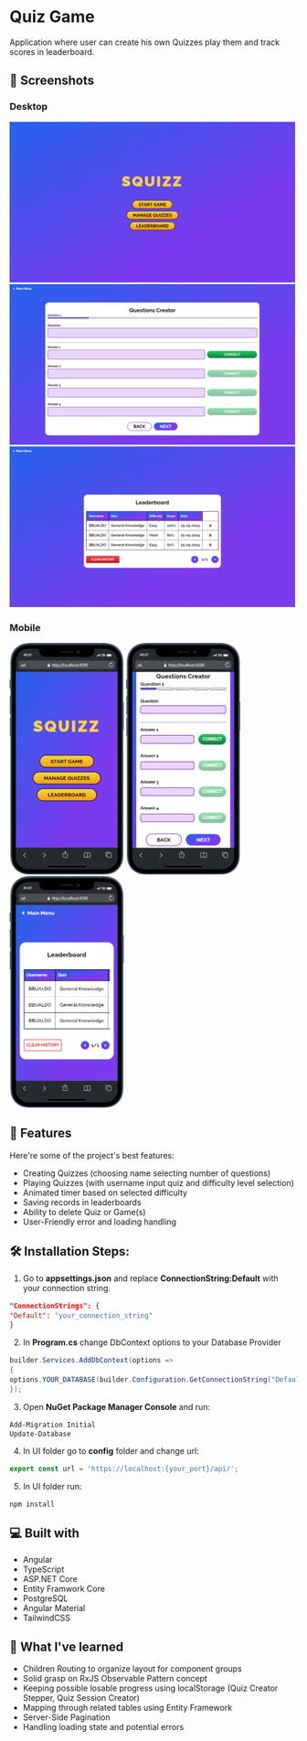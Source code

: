 # Quiz Game

Application where user can create his own Quizzes play them and track scores in leaderboard.</p>

## 📸 Screenshots
<div>
<h3>Desktop</h3>
<img src="./screenshots/main-menu-desktop.png" width="500" />
<img src="./screenshots/create-quiz-desktop.png" width="500" />
<img src="./screenshots/leaderboard-desktop.png" width="500" />
</div>
<div>
<h3>Mobile</h3>
<img src="./screenshots/main-menu-mobile.png" width="200" />
<img src="./screenshots/create-quiz-mobile.png" width="200" />
<img src="./screenshots/leaderboard-mobile.png" width="200" />
</div>


## 🧐 Features

Here're some of the project's best features:

*   Creating Quizzes (choosing name selecting number of questions)
*   Playing Quizzes (with username input quiz and difficulty level selection)
*   Animated timer based on selected difficulty
*   Saving records in leaderboards
*   Ability to delete Quiz or Game(s)
*   User-Friendly error and loading handling

## 🛠️ Installation Steps:

1. Go to **appsettings.json** and replace **ConnectionString:Default** with your connection string.

``` appsettings.json
"ConnectionStrings": { 
"Default": "your_connection_string" 
}
```

2. In **Program.cs** change DbContext options to your Database Provider


``` Program.cs 
builder.Services.AddDbContext(options => 
{ 
options.YOUR_DATABASE(builder.Configuration.GetConnectionString("Default")); 
});
```

3. Open **NuGet Package Manager Console** and run:

```
Add-Migration Initial
Update-Database
```

4. In UI folder go to **config** folder and change url:

``` config.ts
export const url = 'https://localhost:{your_port}/api/';
```

5. In UI folder run:

```
npm install
```

## 💻 Built with

*   Angular
*   TypeScript
*   ASP.NET Core
*   Entity Framwork Core
*   PostgreSQL
*   Angular Material
*   TailwindCSS

## 🧠 What I've learned

* Children Routing to organize layout for component groups
* Solid grasp on RxJS Observable Pattern concept
* Keeping possible losable progress using localStorage (Quiz Creator Stepper, Quiz Session Creator)
* Mapping through related tables using Entity Framework
* Server-Side Pagination
* Handling loading state and potential errors